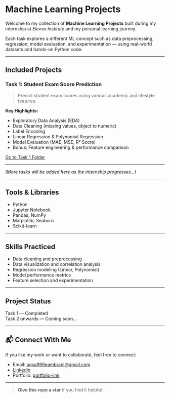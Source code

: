 #  Machine Learning Projects

Welcome to my collection of **Machine Learning Projects** built during my internship at *Elevvo Institute* and my personal learning journey.

Each task explores a different ML concept such as data preprocessing, regression, model evaluation, and experimentation — using real-world datasets and hands-on Python code.

---

##  Included Projects

###  Task 1: Student Exam Score Prediction

> Predict student exam scores using various academic and lifestyle features.

**Key Highlights:**
- Exploratory Data Analysis (EDA)
- Data Cleaning (missing values, object to numeric)
- Label Encoding
- Linear Regression & Polynomial Regression
- Model Evaluation (MAE, MSE, R² Score)
- Bonus: Feature engineering & performance comparison

 [Go to Task 1 Folder](./StudentScorePrediction)

---

*(More tasks will be added here as the internship progresses...)*

---

##  Tools & Libraries

- Python
- Jupyter Notebook
- Pandas, NumPy
- Matplotlib, Seaborn
- Scikit-learn

---

##  Skills Practiced

- Data cleaning and preprocessing
- Data visualization and correlation analysis
- Regression modeling (Linear, Polynomial)
- Model performance metrics
- Feature selection and experimentation

---

##  Project Status

 Task 1 — Completed  
 Task 2 onwards — Coming soon...

---

## 📬 Connect With Me

If you like my work or want to collaborate, feel free to connect:

-  Email: aqsa999qambrani@gmail.com  
-  [LinkedIn]([https://www.linkedin.com/in/your-profile](https://www.linkedin.com/in/shahnaz-aqsa-7129642a3/))  
-  Portfolio: [portfolio-link]([https://your-portfolio-link.com](https://shahnaz999aqsa.pythonanywhere.com/))

---

>  **Give this repo a star** if you find it helpful!

